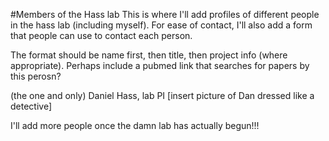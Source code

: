 #Members of the Hass lab
This is where I'll add profiles of different people in the hass lab (including myself). For ease of contact, I'll also add a form that people can use to contact each person.

The format should be name first, then title, then project info (where appropriate). Perhaps include a pubmed link that searches for papers by this perosn?

(the one and only) Daniel Hass, lab PI
[insert picture of Dan dressed like a detective]

I'll add more people once the damn lab has actually begun!!!
